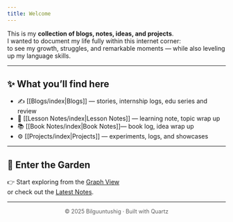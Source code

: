 ```yaml
---
title: Welcome
---
```

This is my **collection of blogs, notes, ideas, and projects**.  
I wanted to document my life fully within this internet corner:  
to see my growth, struggles, and remarkable moments — while also leveling up my language skills.  

---

## ✨ What you’ll find here

- ✍ [[Blogs/index|Blogs]]  — stories, internship logs, edu series and review
- 🌱 [[Lesson Notes/index|Lesson Notes]] — learning note, topic wrap up 
- 📚 [[Book Notes/index|Book Notes]]— book log, idea wrap up
- ⚙ [[Projects/index|Projects]] — experiments, logs, and showcases  

---

## 🚪 Enter the Garden

👉 Start exploring from the [Graph View](../graph)  
or check out the [Latest Notes](../tags/notes).  

---

<footer style="text-align:center; font-size:0.9em; opacity:0.7;">
© 2025 Bilguuntushig · Built with Quartz
</footer>
